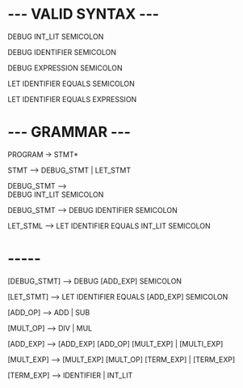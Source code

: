 
# --- VALID SYNTAX --- #

DEBUG INT_LIT SEMICOLON

DEBUG IDENTIFIER SEMICOLON

DEBUG EXPRESSION SEMICOLON

LET IDENTIFIER EQUALS SEMICOLON

LET IDENTIFIER EQUALS EXPRESSION


# --- GRAMMAR --- #

PROGRAM -> STMT*

STMT --> 
    DEBUG_STMT | LET_STMT

DEBUG_STMT -->   
    DEBUG INT_LIT SEMICOLON

DEBUG_STMT --> 
    DEBUG IDENTIFIER SEMICOLON

LET_STML --> 
    LET IDENTIFIER EQUALS INT_LIT SEMICOLON


# ----- #

[DEBUG_STMT] --> 
    DEBUG [ADD_EXP] SEMICOLON

[LET_STMT] -->
    LET IDENTIFIER EQUALS [ADD_EXP] SEMICOLON

[ADD_OP] --> ADD | SUB

[MULT_OP] --> DIV | MUL

[ADD_EXP] --> 
    [ADD_EXP] [ADD_OP] [MULT_EXP] | [MULTI_EXP]

[MULT_EXP] --> 
    [MULT_EXP] [MULT_OP] [TERM_EXP] | [TERM_EXP]

[TERM_EXP] --> 
    IDENTIFIER
    | INT_LIT





